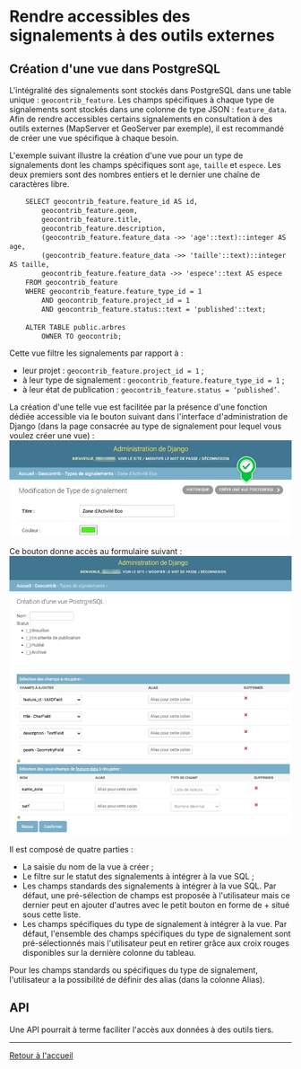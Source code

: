 # Rendre accessibles des signalements à des outils externes

## Création d'une vue dans PostgreSQL

L'intégralité des signalements sont stockés dans PostgreSQL dans une table unique : `geocontrib_feature`.
Les champs spécifiques à chaque type de signalements sont stockés dans une colonne de type JSON : `feature_data`.
Afin de rendre accessibles certains signalements en consultation à des outils externes (MapServer et GeoServer par exemple), il est recommandé de créer une vue spécifique à chaque besoin.

L'exemple suivant illustre la création d'une vue pour un type de signalements dont les champs spécifiques sont `age`, `taille` et `espece`. Les deux premiers sont des nombres entiers et le dernier une chaîne de caractères libre.

```CREATE OR REPLACE VIEW public.arbres AS
    SELECT geocontrib_feature.feature_id AS id,
        geocontrib_feature.geom,
        geocontrib_feature.title,
        geocontrib_feature.description,
        (geocontrib_feature.feature_data ->> 'age'::text)::integer AS age,
        (geocontrib_feature.feature_data ->> 'taille'::text)::integer AS taille,
        geocontrib_feature.feature_data ->> 'espece'::text AS espece
    FROM geocontrib_feature
    WHERE geocontrib_feature.feature_type_id = 1
        AND geocontrib_feature.project_id = 1
        AND geocontrib_feature.status::text = 'published'::text;
​
    ALTER TABLE public.arbres
        OWNER TO geocontrib;
```

Cette vue filtre les signalements par rapport à :
* leur projet : `geocontrib_feature.project_id = 1` ;
* à leur type de signalement : `geocontrib_feature.feature_type_id = 1` ;
* à leur état de publication : `geocontrib_feature.status = ‘published’`.

La création d'une telle vue est facilitée par la présence d'une fonction dédiée accessible via le bouton suivant dans l'interface d'administration de Django (dans la page consacrée au type de signalement pour lequel vous voulez créer une vue) :
![Bouton ](img/creation_vue_postgresql_1.jpg)

Ce bouton donne accès au formulaire suivant :
![Bouton ](img/creation_vue_postgresql_2.jpg)

Il est composé de quatre parties :
* La saisie du nom de la vue à créer ;
* Le filtre sur le statut des signalements à intégrer à la vue SQL ;
* Les champs standards des signalements à intégrer à la vue SQL. Par défaut, une pré-sélection de champs est proposée à l'utilisateur mais ce dernier peut en ajouter d'autres avec le petit bouton en forme de + situé sous cette liste.
* Les champs spécifiques du type de signalement à intégrer à la vue. Par défaut, l'ensemble des champs spécifiques du type de signalement sont pré-sélectionnés mais l'utilisateur peut en retirer grâce aux croix rouges disponibles sur la dernière colonne du tableau.

Pour les champs standards ou spécifiques du type de signalement, l'utilisateur a la possibilité de définir des alias (dans la colonne Alias).


## API

Une API pourrait à terme faciliter l'accès aux données à des outils tiers.

---

[Retour à l'accueil](<index.md>)
